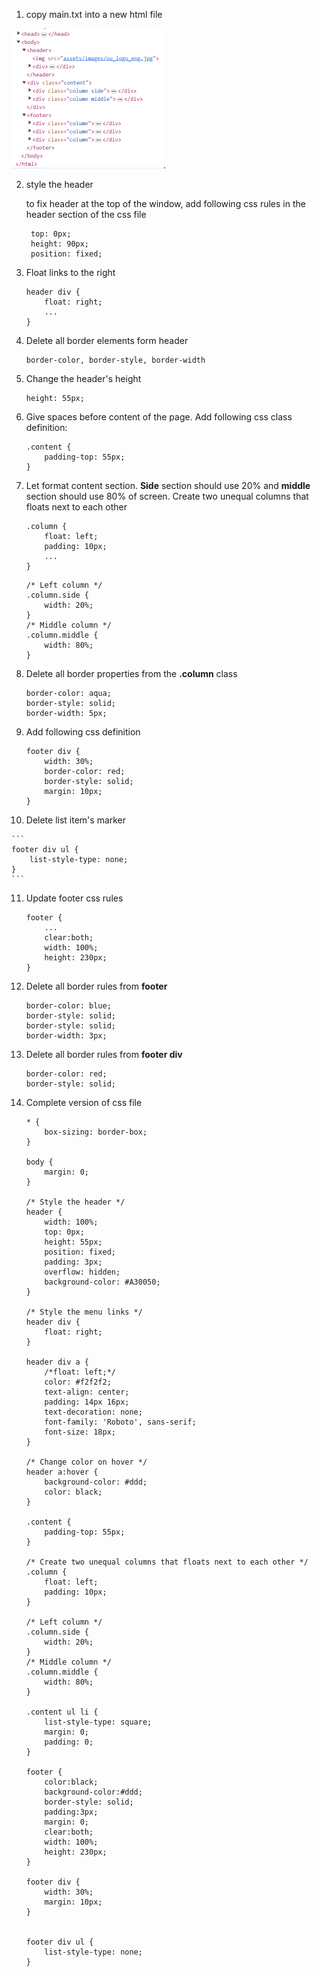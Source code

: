 
1. copy main.txt into a new html file

![dom tree](assets/images/dom_tree.png).

2. style the header 

   to fix header at the top of the window, add following css rules in the header section of the css file

   ```
    top: 0px;
    height: 90px;
    position: fixed;
    ```

3. Float links to the right

    ```
    header div {
        float: right;
        ...
    }
    ```

4. Delete all border elements form header

    ```
    border-color, border-style, border-width
    ```

5. Change the header's height

    ```
    height: 55px;
    ```

6. Give spaces before content of the page. Add following css class definition:

    ```
    .content {
        padding-top: 55px;
    }
    ```

7. Let format content section. **Side** section should use 20% and **middle** section should use 80% of screen. Create two unequal columns that floats next to each other

    ```
    .column {
        float: left;
        padding: 10px;
        ...
    }
    ```

    ```
    /* Left column */
    .column.side {
        width: 20%;
    }
    /* Middle column */
    .column.middle {
        width: 80%;
    }
    ```
8. Delete all border properties from the **.column** class

    ```
    border-color: aqua;
    border-style: solid;
    border-width: 5px;
    ```

9.  Add following css definition

    ```
    footer div {
        width: 30%;
        border-color: red;
        border-style: solid;
        margin: 10px;
    }
    ```

10.  Delete list item's marker

    ```
    footer div ul {
        list-style-type: none;
    }
    ```
11. Update footer css rules

    ```
    footer {
        ...
        clear:both;
        width: 100%;
        height: 230px;
    }
    ```

12. Delete all border rules from **footer**

    ```
    border-color: blue;
    border-style: solid;
    border-style: solid;
    border-width: 3px;
    ```

13. Delete all border rules from **footer div**
    ```
    border-color: red;
    border-style: solid;
    ```

14. Complete version of css file

    ```
    * {
        box-sizing: border-box;
    }

    body {
        margin: 0;
    }

    /* Style the header */
    header {
        width: 100%;
        top: 0px;
        height: 55px;
        position: fixed;
        padding: 3px;
        overflow: hidden;
        background-color: #A30050;
    }

    /* Style the menu links */
    header div {
        float: right;
    }

    header div a {
        /*float: left;*/
        color: #f2f2f2;
        text-align: center;
        padding: 14px 16px;
        text-decoration: none;
        font-family: 'Roboto', sans-serif;
        font-size: 18px;
    }

    /* Change color on hover */
    header a:hover {
        background-color: #ddd;
        color: black;
    }

    .content {
        padding-top: 55px;
    }

    /* Create two unequal columns that floats next to each other */
    .column {
        float: left;
        padding: 10px;
    }

    /* Left column */
    .column.side {
        width: 20%;
    }
    /* Middle column */
    .column.middle {
        width: 80%;
    }

    .content ul li {
        list-style-type: square;
        margin: 0;
        padding: 0;
    }

    footer {
        color:black;
        background-color:#ddd;
        border-style: solid;
        padding:3px;
        margin: 0;
        clear:both;
        width: 100%;
        height: 230px;
    }

    footer div {
        width: 30%;
        margin: 10px;
    }


    footer div ul {
        list-style-type: none;
    }
    ```